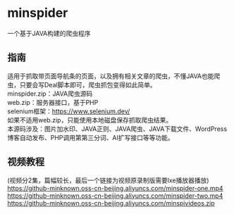# minspider
一个基于JAVA构建的爬虫程序  
## 指南
适用于抓取带页面导航条的页面，以及拥有相关文章的爬虫，不懂JAVA也能爬虫，只要会写Deal脚本即可，爬虫抓包变得如此简单。   
minspider.zip：JAVA爬虫源码  
web.zip：服务器接口，基于PHP  
selenium框架：https://www.selenium.dev/   
如果不适用web.zip，只能使用本地磁盘保存抓取爬虫结果。   
本源码涉及：图片加水印、JAVA正则、JAVA爬虫、JAVA下载文件、WordPress博客自动发布、PHP调用第第三分词、AI扩写接口等等功能。    
## 视频教程
(视频分2集，篇幅较长，最后一个链接为视频原录制版需要lxe播放器播放)
https://github-minknown.oss-cn-beijing.aliyuncs.com/minspider-one.mp4   
https://github-minknown.oss-cn-beijing.aliyuncs.com/minspider-two.mp4    
https://github-minknown.oss-cn-beijing.aliyuncs.com/minspivideos.zip    
